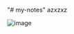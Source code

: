 "# my-notes" 
azxzxz

![image](https://github.com/kunalshrivastavapune25/my-notes/assets/118747883/e35f4d85-7f57-462b-b09b-35da61787f2b)
